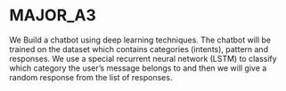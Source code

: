 # MAJOR_A3

We Build a chatbot using deep learning techniques. The chatbot will be trained on the dataset which contains categories (intents), pattern and responses. 
We use a special recurrent neural network (LSTM) 
to classify which category the user’s message belongs to and then we will give a random response from the list of responses.
